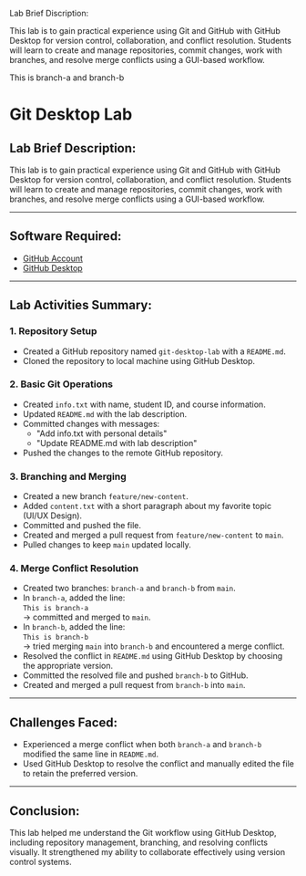 Lab Brief Discription:

This lab is to gain practical experience using Git and GitHub with GitHub Desktop for version control, collaboration, and conflict resolution. Students will learn to create and manage repositories, commit changes, work with branches, and resolve merge conflicts using a GUI-based workflow.


This is branch-a and branch-b

# Git Desktop Lab

## Lab Brief Description:
This lab is to gain practical experience using Git and GitHub with GitHub Desktop for version control, collaboration, and conflict resolution. Students will learn to create and manage repositories, commit changes, work with branches, and resolve merge conflicts using a GUI-based workflow.

---

## Software Required:
- [GitHub Account](https://github.com/)
- [GitHub Desktop](https://desktop.github.com/)

---

## Lab Activities Summary:

### 1. Repository Setup
- Created a GitHub repository named `git-desktop-lab` with a `README.md`.
- Cloned the repository to local machine using GitHub Desktop.

### 2. Basic Git Operations
- Created `info.txt` with name, student ID, and course information.
- Updated `README.md` with the lab description.
- Committed changes with messages:
  - "Add info.txt with personal details"
  - "Update README.md with lab description"
- Pushed the changes to the remote GitHub repository.

### 3. Branching and Merging
- Created a new branch `feature/new-content`.
- Added `content.txt` with a short paragraph about my favorite topic (UI/UX Design).
- Committed and pushed the file.
- Created and merged a pull request from `feature/new-content` to `main`.
- Pulled changes to keep `main` updated locally.

### 4. Merge Conflict Resolution
- Created two branches: `branch-a` and `branch-b` from `main`.
- In `branch-a`, added the line:  
  `This is branch-a`  
  → committed and merged to `main`.
- In `branch-b`, added the line:  
  `This is branch-b`  
  → tried merging `main` into `branch-b` and encountered a merge conflict.
- Resolved the conflict in `README.md` using GitHub Desktop by choosing the appropriate version.
- Committed the resolved file and pushed `branch-b` to GitHub.
- Created and merged a pull request from `branch-b` into `main`.

---

## Challenges Faced:
- Experienced a merge conflict when both `branch-a` and `branch-b` modified the same line in `README.md`.  
- Used GitHub Desktop to resolve the conflict and manually edited the file to retain the preferred version.

---

## Conclusion:
This lab helped me understand the Git workflow using GitHub Desktop, including repository management, branching, and resolving conflicts visually. It strengthened my ability to collaborate effectively using version control systems.

